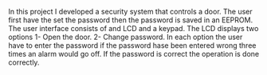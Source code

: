 In this project I developed a security system that controls a door.
The user first have the set the password then the password is saved in an EEPROM.
The user interface consists of and LCD and a keypad.
The LCD displays two options 
    1- Open the door.
    2- Change password.
In each option the user have to enter the password if the password hase been entered wrong three times an alarm would go off.
If the password is correct the operation is done correctly.
